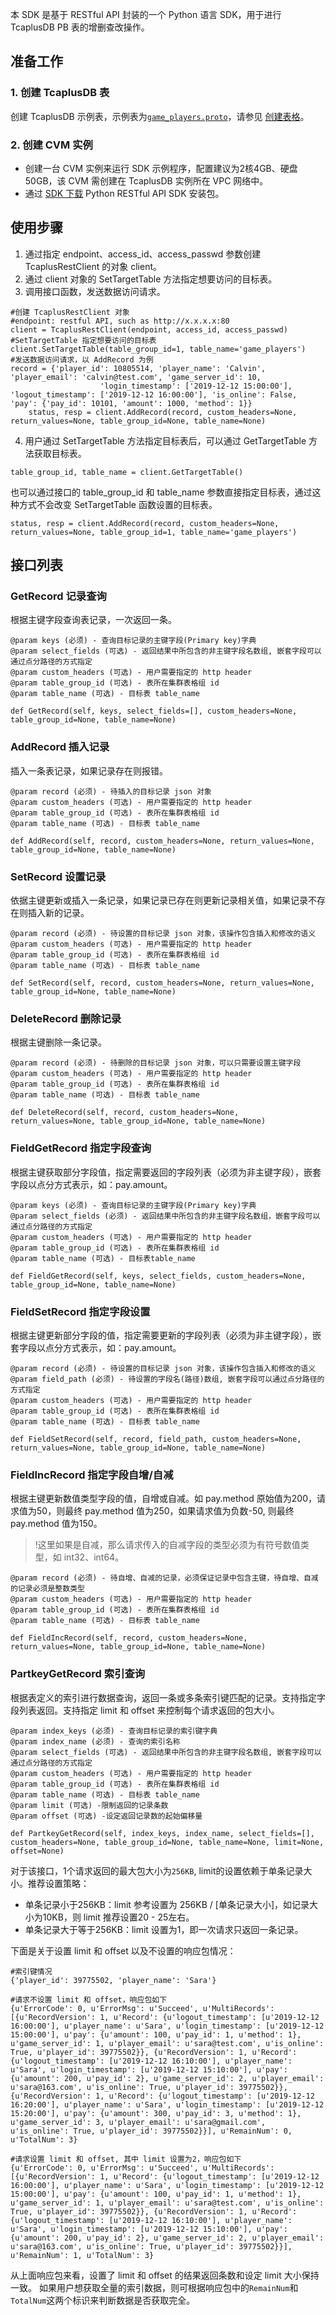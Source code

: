 本 SDK 是基于 RESTful API 封装的一个 Python 语言 SDK，用于进行 TcaplusDB PB 表的增删查改操作。

## 准备工作
### 1. 创建 TcaplusDB 表
创建 TcaplusDB 示例表，示例表为[`game_players.proto`](https://tcaplusdb-sdk-1301716906.cos.ap-shanghai.myqcloud.com/3.36.0.192960/game_players.proto)，请参见 [创建表格](https://intl.cloud.tencent.com/document/product/1016/32715)。

### 2. 创建 CVM 实例
- 创建一台 CVM 实例来运行 SDK 示例程序，配置建议为2核4GB、硬盘50GB，该 CVM 需创建在 TcaplusDB 实例所在 VPC 网络中。
- 通过 [SDK 下载](https://intl.cloud.tencent.com/document/product/1016/30285) Python RESTful API SDK 安装包。


## 使用步骤
1. 通过指定 endpoint、access_id、access_passwd 参数创建 TcaplusRestClient 的对象 client。
2. 通过 client 对象的 SetTargetTable 方法指定想要访问的目标表。
3. 调用接口函数，发送数据访问请求。
```
#创建 TcaplusRestClient 对象
#endpoint: restful API, such as http://x.x.x.x:80
client = TcaplusRestClient(endpoint, access_id, access_passwd) 
#SetTargetTable 指定想要访问的目标表
client.SetTargetTable(table_group_id=1, table_name='game_players') 
#发送数据访问请求，以 AddRecord 为例
record = {'player_id': 10805514, 'player_name': 'Calvin', 'player_email': 'calvin@test.com', 'game_server_id': 10,
   					'login_timestamp': ['2019-12-12 15:00:00'], 'logout_timestamp': ['2019-12-12 16:00:00'], 'is_online': False, 'pay': {'pay_id': 10101, 'amount': 1000, 'method': 1}}
   	status, resp = client.AddRecord(record, custom_headers=None, return_values=None, table_group_id=None, table_name=None)
```
4. 用户通过 SetTargetTable 方法指定目标表后，可以通过 GetTargetTable 方法获取目标表。
```
table_group_id, table_name = client.GetTargetTable()
```
也可以通过接口的 table_group_id 和 table_name 参数直接指定目标表，通过这种方式不会改变 SetTargetTable 函数设置的目标表。
```
status, resp = client.AddRecord(record, custom_headers=None, return_values=None, table_group_id=1, table_name='game_players')
```

## 接口列表
### GetRecord 记录查询
根据主键字段查询表记录，一次返回一条。
```
@param keys (必须) - 查询目标记录的主键字段(Primary key)字典
@param select_fields (可选) - 返回结果中所包含的非主键字段名数组, 嵌套字段可以通过点分路径的方式指定
@param custom_headers (可选) - 用户需要指定的 http header
@param table_group_id (可选) - 表所在集群表格组 id
@param table_name (可选) - 目标表 table_name

def GetRecord(self, keys, select_fields=[], custom_headers=None, table_group_id=None, table_name=None)
```

### AddRecord 插入记录
插入一条表记录，如果记录存在则报错。
```
@param record (必须) - 待插入的目标记录 json 对象
@param custom_headers (可选) - 用户需要指定的 http header
@param table_group_id (可选) - 表所在集群表格组 id
@param table_name (可选) - 目标表 table_name

def AddRecord(self, record, custom_headers=None, return_values=None, table_group_id=None, table_name=None)
```

### SetRecord 设置记录
依据主键更新或插入一条记录，如果记录已存在则更新记录相关值，如果记录不存在则插入新的记录。
```
@param record (必须) - 待设置的目标记录 json 对象，该操作包含插入和修改的语义
@param custom_headers (可选) - 用户需要指定的 http header
@param table_group_id (可选) - 表所在集群表格组 id
@param table_name (可选) - 目标表 table_name

def SetRecord(self, record, custom_headers=None, return_values=None, table_group_id=None, table_name=None)
```

### DeleteRecord 删除记录
根据主键删除一条记录。
```
@param record (必须) - 待删除的目标记录 json 对象，可以只需要设置主键字段
@param custom_headers (可选) - 用户需要指定的 http header
@param table_group_id (可选) - 表所在集群表格组 id
@param table_name (可选) - 目标表 table_name

def DeleteRecord(self, record, custom_headers=None, return_values=None, table_group_id=None, table_name=None)
```

### FieldGetRecord 指定字段查询
根据主键获取部分字段值，指定需要返回的字段列表（必须为非主键字段），嵌套字段以点分方式表示，如：pay.amount。
```
@param keys (必须) - 查询目标记录的主键字段(Primary key)字典
@param select_fields (必须) - 返回结果中所包含的非主键字段名数组，嵌套字段可以通过点分路径的方式指定
@param custom_headers (可选) - 用户需要指定的 http header
@param table_group_id (可选) - 表所在集群表格组 id
@param table_name (可选) - 目标表table_name

def FieldGetRecord(self, keys, select_fields, custom_headers=None, table_group_id=None, table_name=None)
```

### FieldSetRecord 指定字段设置
根据主键更新部分字段的值，指定需要更新的字段列表（必须为非主键字段），嵌套字段以点分方式表示，如：pay.amount。
```
@param record (必须) - 待设置的目标记录 json 对象，该操作包含插入和修改的语义
@param field_path (必须) - 待设置的字段名(路径)数组, 嵌套字段可以通过点分路径的方式指定
@param custom_headers (可选) - 用户需要指定的 http header
@param table_group_id (可选) - 表所在集群表格组 id
@param table_name (可选) - 目标表 table_name

def FieldSetRecord(self, record, field_path, custom_headers=None, return_values=None, table_group_id=None, table_name=None)
```

### FieldIncRecord 指定字段自增/自减
根据主键更新数值类型字段的值，自增或自减。如 pay.method 原始值为200，请求值为50，则最终 pay.method 值为250，如果请求值为负数-50, 则最终 pay.method 值为150。
>!这里如果是自减，那么请求传入的自减字段的类型必须为有符号数值类型，如 int32、int64。

```
@param record (必须) - 待自增、自减的记录，必须保证记录中包含主键，待自增、自减的记录必须是整数类型
@param custom_headers (可选) - 用户需要指定的 http header
@param table_group_id (可选) - 表所在集群表格组 id
@param table_name (可选) - 目标表 table_name

def FieldIncRecord(self, record, custom_headers=None, return_values=None, table_group_id=None, table_name=None)
```

### PartkeyGetRecord 索引查询
根据表定义的索引进行数据查询，返回一条或多条索引键匹配的记录。支持指定字段列表返回。支持指定 limit 和 offset 来控制每个请求返回的包大小。
```
@param index_keys (必须) - 查询目标记录的索引键字典
@param index_name (必须) - 查询的索引名称
@param select_fields (可选) - 返回结果中所包含的非主键字段名数组, 嵌套字段可以通过点分路径的方式指定
@param custom_headers (可选) - 用户需要指定的 http header
@param table_group_id (可选) - 表所在集群表格组 id
@param table_name (可选) - 目标表 table_name
@param limit (可选) -限制返回的记录条数
@param offset (可选) -设定返回记录数的起始偏移量

def PartkeyGetRecord(self, index_keys, index_name, select_fields=[], custom_headers=None, table_group_id=None, table_name=None, limit=None, offset=None)
```

对于该接口，1个请求返回的最大包大小为`256KB`, limit的设置依赖于单条记录大小。推荐设置策略：
- 单条记录小于256KB：limit 参考设置为 256KB / [单条记录大小]，如记录大小为10KB，则 limit 推荐设置20 - 25左右。
- 单条记录大于等于256KB：limit 设置为1，即一次请求只返回一条记录。

下面是关于设置 limit 和 offset 以及不设置的响应包情况：

```
#索引键情况
{'player_id': 39775502, 'player_name': 'Sara'}

#请求不设置 limit 和 offset，响应包如下
{u'ErrorCode': 0, u'ErrorMsg': u'Succeed', u'MultiRecords': [{u'RecordVersion': 1, u'Record': {u'logout_timestamp': [u'2019-12-12 16:00:00'], u'player_name': u'Sara', u'login_timestamp': [u'2019-12-12 15:00:00'], u'pay': {u'amount': 100, u'pay_id': 1, u'method': 1}, u'game_server_id': 1, u'player_email': u'sara@test.com', u'is_online': True, u'player_id': 39775502}}, {u'RecordVersion': 1, u'Record': {u'logout_timestamp': [u'2019-12-12 16:10:00'], u'player_name': u'Sara', u'login_timestamp': [u'2019-12-12 15:10:00'], u'pay': {u'amount': 200, u'pay_id': 2}, u'game_server_id': 2, u'player_email': u'sara@163.com', u'is_online': True, u'player_id': 39775502}}, {u'RecordVersion': 1, u'Record': {u'logout_timestamp': [u'2019-12-12 16:20:00'], u'player_name': u'Sara', u'login_timestamp': [u'2019-12-12 15:20:00'], u'pay': {u'amount': 300, u'pay_id': 3, u'method': 1}, u'game_server_id': 3, u'player_email': u'sara@gmail.com', u'is_online': True, u'player_id': 39775502}}], u'RemainNum': 0, u'TotalNum': 3}

#请求设置 limit 和 offset, 其中 limit 设置为2，响应包如下
{u'ErrorCode': 0, u'ErrorMsg': u'Succeed', u'MultiRecords': [{u'RecordVersion': 1, u'Record': {u'logout_timestamp': [u'2019-12-12 16:00:00'], u'player_name': u'Sara', u'login_timestamp': [u'2019-12-12 15:00:00'], u'pay': {u'amount': 100, u'pay_id': 1, u'method': 1}, u'game_server_id': 1, u'player_email': u'sara@test.com', u'is_online': True, u'player_id': 39775502}}, {u'RecordVersion': 1, u'Record': {u'logout_timestamp': [u'2019-12-12 16:10:00'], u'player_name': u'Sara', u'login_timestamp': [u'2019-12-12 15:10:00'], u'pay': {u'amount': 200, u'pay_id': 2}, u'game_server_id': 2, u'player_email': u'sara@163.com', u'is_online': True, u'player_id': 39775502}}], u'RemainNum': 1, u'TotalNum': 3}
```
从上面响应包来看，设置了 limit 和 offset 的结果返回条数和设定 limit 大小保持一致。
如果用户想获取全量的索引数据，则可根据响应包中的`RemainNum`和`TotalNum`这两个标识来判断数据是否获取完全。




